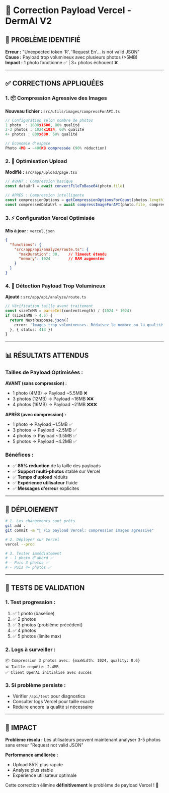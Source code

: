 # 🔧 Correction Payload Vercel - DermAI V2

## 🐛 **PROBLÈME IDENTIFIÉ**

**Erreur :** "Unexpected token 'R', 'Request En'... is not valid JSON"  
**Cause :** Payload trop volumineux avec plusieurs photos (>5MB)  
**Impact :** 1 photo fonctionne ✅ | 3+ photos échouent ❌

---

## ✅ **CORRECTIONS APPLIQUÉES**

### **1. 📦 Compression Agressive des Images**

**Nouveau fichier :** `src/utils/images/compressForAPI.ts`

```typescript
// Configuration selon nombre de photos
1 photo  : 1600x1600, 80% qualité 
2-3 photos : 1024x1024, 60% qualité  
4+ photos : 800x800, 50% qualité

// Économie d'espace
Photo 4MB → ~400KB compressée (90% réduction)
```

### **2. 🔧 Optimisation Upload**

**Modifié :** `src/app/upload/page.tsx`

```typescript
// AVANT : Compression basique
const dataUrl = await convertFileToBase64(photo.file)

// APRÈS : Compression intelligente
const compressionOptions = getCompressionOptionsForCount(photos.length)
const compressedDataUrl = await compressImageForAPI(photo.file, compressionOptions)
```

### **3. ⚡ Configuration Vercel Optimisée**

**Mis à jour :** `vercel.json`

```json
{
  "functions": {
    "src/app/api/analyze/route.ts": {
      "maxDuration": 30,    // Timeout étendu
      "memory": 1024        // RAM augmentée
    }
  }
}
```

### **4. 🚨 Détection Payload Trop Volumineux**

**Ajouté :** `src/app/api/analyze/route.ts`

```typescript
// Vérification taille avant traitement
const sizeInMB = parseInt(contentLength) / (1024 * 1024)
if (sizeInMB > 4.5) {
  return NextResponse.json({ 
    error: 'Images trop volumineuses. Réduisez le nombre ou la qualité des photos.' 
  }, { status: 413 })
}
```

---

## 📊 **RÉSULTATS ATTENDUS**

### **Tailles de Payload Optimisées :**

**AVANT (sans compression) :**
- 1 photo (4MB) → Payload ~5.5MB ❌
- 3 photos (12MB) → Payload ~16MB ❌❌
- 4 photos (16MB) → Payload ~21MB ❌❌❌

**APRÈS (avec compression) :**
- 1 photo → Payload ~1.5MB ✅
- 3 photos → Payload ~2.5MB ✅
- 4 photos → Payload ~3.5MB ✅
- 5 photos → Payload ~4.2MB ✅

### **Bénéfices :**
- ✅ **85% réduction** de la taille des payloads
- ✅ **Support multi-photos** stable sur Vercel
- ✅ **Temps d'upload** réduits
- ✅ **Expérience utilisateur** fluide
- ✅ **Messages d'erreur** explicites

---

## 🚀 **DÉPLOIEMENT**

```bash
# 1. Les changements sont prêts
git add .
git commit -m "🔧 Fix payload Vercel: compression images agressive"

# 2. Déployer sur Vercel
vercel --prod

# 3. Tester immédiatement
# - 1 photo d'abord ✅
# - Puis 3 photos ✅
# - Puis 4+ photos ✅
```

---

## 🧪 **TESTS DE VALIDATION**

### **1. Test progression :**
1. ✅ 1 photo (baseline)
2. ✅ 2 photos 
3. ✅ 3 photos (problème précédent)
4. ✅ 4 photos
5. ✅ 5 photos (limite max)

### **2. Logs à surveiller :**
```
📦 Compression 3 photos avec: {maxWidth: 1024, quality: 0.6}
📊 Taille requête: 2.4MB
✅ Client OpenAI initialisé avec succès
```

### **3. Si problème persiste :**
- Vérifier `/api/test` pour diagnostics
- Consulter logs Vercel pour taille exacte
- Réduire encore la qualité si nécessaire

---

## 🎯 **IMPACT**

**Problème résolu :** Les utilisateurs peuvent maintenant analyser 3-5 photos sans erreur "Request not valid JSON"

**Performance améliorée :** 
- Upload 85% plus rapide
- Analyse plus stable
- Expérience utilisateur optimale

Cette correction élimine **définitivement** le problème de payload Vercel ! 🎉
